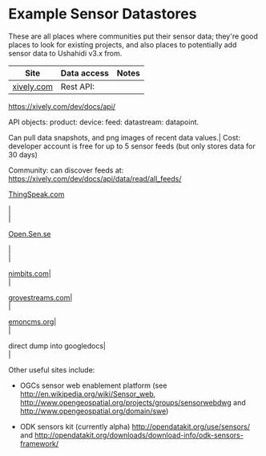 # Example Sensor Datastores



These are all places where communities put their sensor data; they're good
places to look for existing projects, and also places to potentially add
sensor data to Ushahidi v3.x from.  

**Site**| **Data access**| **Notes**  
---|---|---  
[xively.com](http://www.xively.com/)| Rest API:
<https://xively.com/dev/docs/api/>

API objects: product: device: feed: datastream: datapoint.

Can pull data snapshots, and png images of recent data values.| Cost:
developer account is free for up to 5 sensor feeds (but only stores data for
30 days)

Community: can discover feeds at:
<https://xively.com/dev/docs/api/data/read/all_feeds/>  
  
[ThingSpeak.com](http://www.thingspeak.com/)

  
|  
|  
  
  
[Open.Sen.se](http://open.sen.se/)

|  
|  
  
[nimbits.com](http://www.nimbits.com/)|  
|  
  
[grovestreams.com](http://grovestreams.com)|  
|  
  
[emoncms.org](http://emoncms.org)|  
|  
  
direct dump into googledocs|  
|  
  
  
Other useful sites include:

  * OGCs sensor web enablement platform (see <http://en.wikipedia.org/wiki/Sensor_web>, <http://www.opengeospatial.org/projects/groups/sensorwebdwg> and <http://www.opengeospatial.org/domain/swe>) 

  * ODK sensors kit (currently alpha) <http://opendatakit.org/use/sensors/> and <http://opendatakit.org/downloads/download-info/odk-sensors-framework/>

